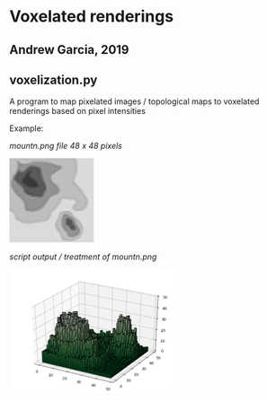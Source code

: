 # Voxelated renderings
## Andrew Garcia, 2019

## voxelization.py

A program to map pixelated images / topological maps
to voxelated renderings based on pixel intensities

Example:

_mountn.png file 48 x 48 pixels_

<img src="mountn.png" alt="drawing" width="150"/></a>

_script output / treatment of mountn.png_

<img src="output.png" alt="drawing" width="300"/></a>
